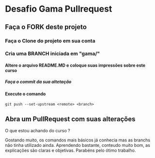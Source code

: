 # Desafio Gama Pullrequest

## Faça o FORK deste projeto

### Faça o Clone do projeto em sua conta

### Cria uma BRANCH iniciada em "gama/"

#### Altere o arquivo README.MD e coloque suas impressões sobre este curso

##### Faça o commit da sua altetação

#### Execute o comando

`git push --set-upstream <remote> <branch>`

## Abra um PullRequest com suas alterações

O que estou achando do curso ?

  Gostando muito, os comandos mais básicos já conhecia mas
as branchs não tinha utilizado ainda.
  Aprendendo bastante, conteudo muito bom, as explicações 
são claras e objetivas.
  Parabéns pelo ótimo trabalho.
